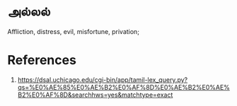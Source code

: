 # அல்லல்

Affliction, distress, evil, misfortune, privation;

# References
1. https://dsal.uchicago.edu/cgi-bin/app/tamil-lex_query.py?qs=%E0%AE%85%E0%AE%B2%E0%AF%8D%E0%AE%B2%E0%AE%B2%E0%AF%8D&searchhws=yes&matchtype=exact

